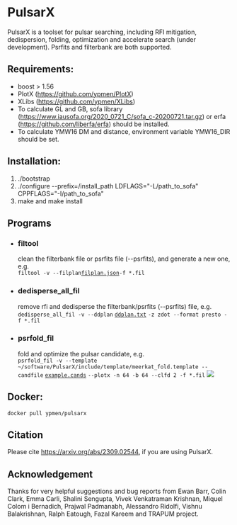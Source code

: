 # PulsarX

PulsarX is a toolset for pulsar searching, including RFI mitigation, dedispersion, folding, optimization and accelerate search (under development). Psrfits and filterbank are both supported.

## Requirements:
- boost > 1.56
- PlotX (https://github.com/ypmen/PlotX)
- XLibs (https://github.com/ypmen/XLibs)
- To calculate GL and GB, sofa library (https://www.iausofa.org/2020_0721_C/sofa_c-20200721.tar.gz) or erfa (https://github.com/liberfa/erfa) should be installed.
- To calculate YMW16 DM and distance, environment variable YMW16_DIR should be set.

## Installation:
1) ./bootstrap
2) ./configure --prefix=/install\_path LDFLAGS="-L/path_to_sofa" CPPFLAGS="-I/path_to_sofa"
3) make and make install

## Programs

- ### filtool 
  clean the filterbank file or psrfits file (--psrfits), and generate a new one, e.g.\
  `filtool -v --filplan`[`filplan.json`](examples/filplan.json)`-f *.fil`
- ### dedisperse_all_fil
  remove rfi and dedisperse the filterbank/psrfits (--psrfits) file, e.g.\
  `dedisperse_all_fil -v --ddplan` [`ddplan.txt`](examples/ddplan.txt) `-z zdot --format presto -f *.fil`
- ### psrfold_fil
  fold and optimize the pulsar candidate, e.g.\
  `psrfold_fil -v --template ~/software/PulsarX/include/template/meerkat_fold.template --candfile` [`example.cands`](examples/example.cands) `--plotx -n 64 -b 64 --clfd 2 -f *.fil`
  ![](examples/example.png)

## Docker:
`docker pull ypmen/pulsarx`

## Citation
Please cite https://arxiv.org/abs/2309.02544, if you are using PulsarX.

## Acknowledgement
Thanks for very helpful suggestions and bug reports from Ewan Barr, Colin Clark, Emma Carli, Shalini Sengupta, Vivek Venkatraman Krishnan,  Miquel Colom i Bernadich, Prajwal Padmanabh, Alessandro Ridolfi, Vishnu Balakrishnan, Ralph Eatough, Fazal Kareem and TRAPUM project.
